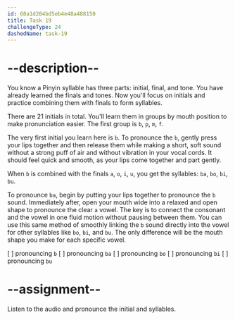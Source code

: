 ```yaml
---
id: 68a1d204bd5eb4e48a488150
title: Task 19
challengeType: 24
dashedName: task-19
---
```


<!--SPEAKING-->

<!-- (Audio) A: b, ba, bo, bi, bu -->

# --description--

You know a Pinyin syllable has three parts: initial, final, and tone. You have already learned the finals and tones. Now you'll focus on initials and practice combining them with finals to form syllables.

There are 21 initials in total. You'll learn them in groups by mouth position to make pronunciation easier. The first group is `b`, `p`, `m`, `f`.

The very first initial you learn here is `b`. To pronounce the `b`, gently press your lips together and then release them while making a short, soft sound without a strong puff of air and without vibration in your vocal cords. It should feel quick and smooth, as your lips come together and part gently.

When `b` is combined with the finals `a`, `o`, `i`, `u`, you get the syllables: `ba`, `bo`, `bi`, `bu`.

To pronounce `ba`, begin by putting your lips together to pronounce the `b` sound. Immediately after, open your mouth wide into a relaxed and open shape to pronounce the clear `a` vowel. The key is to connect the consonant and the vowel in one fluid motion without pausing between them. You can use this same method of smoothly linking the `b` sound directly into the vowel for other syllables like `bo`, `bi`, and `bu`. The only difference will be the mouth shape you make for each specific vowel.

[ ] pronouncing `b`
[ ] pronouncing `ba`
[ ] pronouncing `bo`
[ ] pronouncing `bi`
[ ] pronouncing `bu`

# --assignment--

Listen to the audio and pronounce the initial and syllables.
